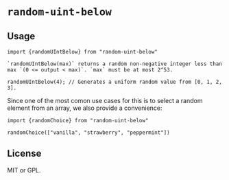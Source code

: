# `random-uint-below`

## Usage

    import {randomUIntBelow} from "random-uint-below"

    `randomUIntBelow(max)` returns a random non-negative integer less than max `(0 <= output < max)`. `max` must be at most 2^53.

    randomUIntBelow(4); // Generates a uniform random value from [0, 1, 2, 3].

Since one of the most comon use cases for this is to select a random element from an array, we also provide a convenience:

    import {randomChoice} from "random-uint-below"

    randomChoice(["vanilla", "strawberry", "peppermint"])

## License

MIT or GPL.
